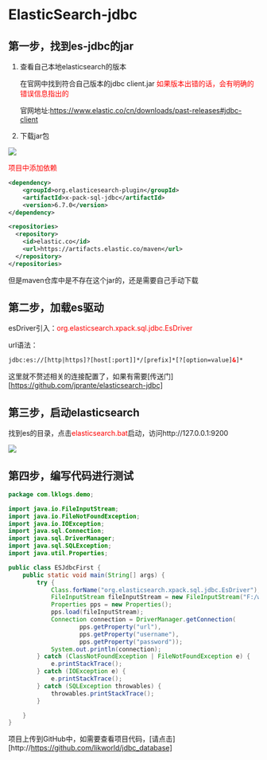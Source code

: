 # ElasticSearch-jdbc

## 第一步，找到es-jdbc的jar

1. 查看自己本地elasticsearch的版本

   在官网中找到符合自己版本的jdbc client.jar<font color='red'> 如果版本出错的话，会有明确的错误信息指出的</font>

   官网地址:https://www.elastic.co/cn/downloads/past-releases#jdbc-client

2. 下载jar包

![](https://likworld.gitee.io/openimage/jdbc/elasticsearch/es-jdbc.png)

<font color='red'>项目中添加依赖</font>

```xml
<dependency>
    <groupId>org.elasticesearch-plugin</groupId>
    <artifactId>x-pack-sql-jdbc</artifactId>
    <version>6.7.0</version>
</dependency>

<repositories>
  <repository>
    <id>elastic.co</id>
    <url>https://artifacts.elastic.co/maven</url>
  </repository>
</repositories>
```

但是maven仓库中是不存在这个jar的，还是需要自己手动下载

## 第二步，加载es驱动

esDriver引入：<font color='red'>org.elasticsearch.xpack.sql.jdbc.EsDriver</font>

url语法：

```xml
jdbc:es://[http|https]?[host[:port]]*/[prefix]*[?[option=value]&]*
```

这里就不赘述相关的连接配置了，如果有需要[传送门][https://github.com/jprante/elasticsearch-jdbc]

## 第三步，启动elasticsearch

找到es的目录，点击<font color='red'>elasticsearch.bat</font>启动，访问http://127.0.0.1:9200

![](https://likworld.gitee.io/openimage/jdbc/elasticsearch/es-start.png)

## 第四步，编写代码进行测试

```java
package com.lklogs.demo;

import java.io.FileInputStream;
import java.io.FileNotFoundException;
import java.io.IOException;
import java.sql.Connection;
import java.sql.DriverManager;
import java.sql.SQLException;
import java.util.Properties;

public class ESJdbcFirst {
    public static void main(String[] args) {
        try {
            Class.forName("org.elasticsearch.xpack.sql.jdbc.EsDriver");
            FileInputStream fileInputStream = new FileInputStream("F:/workspace/_ElasticSearch_jdbc/src/main/resources/es.properties");
            Properties pps = new Properties();
            pps.load(fileInputStream);
            Connection connection = DriverManager.getConnection(
                    pps.getProperty("url"),
                    pps.getProperty("username"),
                    pps.getProperty("password"));
            System.out.println(connection);
        } catch (ClassNotFoundException | FileNotFoundException e) {
            e.printStackTrace();
        } catch (IOException e) {
            e.printStackTrace();
        } catch (SQLException throwables) {
            throwables.printStackTrace();
        }

    }
}
```

项目上传到GitHub中，如需要查看项目代码，[请点击][http://https://github.com/likworld/jdbc_database]